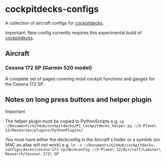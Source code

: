 # cockpitdecks-configs
A collection of aircraft configs for [cockpitdecks](https://github.com/devleaks/cockpitdecks).

Important: New config currently requires this experimental build of [cockpitdecks](https://github.com/dlicudi/cockpitdecks).

## Aircraft

### Cessna 172 SP (Garmin 520 model)
A complete set of pages covering most cockpit functions and gauges for the Cessna 172 SP.

## Notes on long press buttons and helper plugin

> [!IMPORTANT]
> The helper plugin must be copied to PythonScripts e.g.
> `cp ~/Documents/GitHub/cockpitdecks/PI_cockpitdecks_helper.py ~/X-Plane\ 12/Resources/plugins/PythonPlugins/`
>
> You must have either the deckconfig in the Aircraft's folder or a symlink (on MAC an alias will not work) e.g.
> `ln -s ~/Documents/GitHub/cockpitdecks-configs/decks/cessna-172-sp/deckconfig ~/X-Plane\ 12/Aircraft/Laminar\ Research/Cessna\ 172\ SP`

